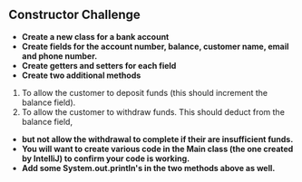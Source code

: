 ## Constructor Challenge

- **Create a new class for a bank account**
- **Create fields for the account number, balance, customer name, email and phone number.**
- **Create getters and setters for each field**
- **Create two additional methods**
 1. To allow the customer to deposit funds (this should increment the balance field).
 2. To allow the customer to withdraw funds. This should deduct from the balance field,
- **but not allow the withdrawal to complete if their are insufficient funds.**
- **You will want to create various code in the Main class (the one created by IntelliJ) to confirm your code is working.**
- **Add some System.out.println's in the two methods above as well.**